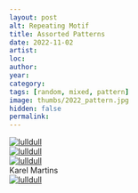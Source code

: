 ```yaml
---
layout: post
alt: Repeating Motif
title: Assorted Patterns
date: 2022-11-02
artist: 
loc: 
author: 
year: 
category: 
tags: [random, mixed, pattern]
image: thumbs/2022_pattern.jpg
hidden: false
permalink:
---
```





<div class="post_image">
	<a href="{{ site.baseurl }}/images/posts/2022_pattern/001.jpg" target="_blank">
	<img src="{{ site.baseurl }}/images/posts/2022_pattern/001.jpg" alt="lulldull"></a>
</div>

<div class="post_image">
	<a href="{{ site.baseurl }}/images/posts/2022_pattern/002.jpg" target="_blank">
	<img src="{{ site.baseurl }}/images/posts/2022_pattern/002.jpg" alt="lulldull"></a>
</div>

<div class="post_image">
	<a href="{{ site.baseurl }}/images/posts/2022_pattern/003.jpg" target="_blank">
	<img src="{{ site.baseurl }}/images/posts/2022_pattern/003.jpg" alt="lulldull"></a>
</div>

<div class="image_caption">
Karel Martins
</div>

<div class="post_image">
	<a href="{{ site.baseurl }}/images/posts/2022_pattern/004.jpg" target="_blank">
	<img src="{{ site.baseurl }}/images/posts/2022_pattern/004.jpg" alt="lulldull"></a>
</div>
